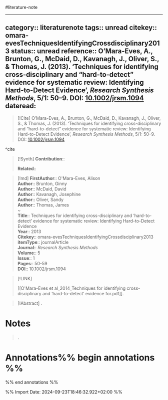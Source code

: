 #literature-note 

---
category:: literaturenote
tags:: unread
citekey:: omara-evesTechniquesIdentifyingCrossdisciplinary2013
status:: unread
reference:: O’Mara-Eves, A., Brunton, G., McDaid, D., Kavanagh, J., Oliver, S., & Thomas, J. (2013). ‘Techniques for identifying cross-disciplinary and “hard-to-detect” evidence for systematic review: Identifying Hard-to-Detect Evidence’, _Research Synthesis Methods_, 5/1: 50–9. DOI: [10.1002/jrsm.1094](https://doi.org/10.1002/jrsm.1094)
dateread:
---

> [!Cite]
> O’Mara-Eves, A., Brunton, G., McDaid, D., Kavanagh, J., Oliver, S., & Thomas, J. (2013). ‘Techniques for identifying cross-disciplinary and “hard-to-detect” evidence for systematic review: Identifying Hard-to-Detect Evidence’, _Research Synthesis Methods_, 5/1: 50–9. DOI: [10.1002/jrsm.1094](https://doi.org/10.1002/jrsm.1094)

^cite

>[!Synth]
>**Contribution**:: 
>
>**Related**:: 
>

>[!md]
> **FirstAuthor**:: O'Mara-Eves, Alison  
> **Author**:: Brunton, Ginny  
> **Author**:: McDaid, David  
> **Author**:: Kavanagh, Josephine  
> **Author**:: Oliver, Sandy  
> **Author**:: Thomas, James  
~    
> **Title**:: Techniques for identifying cross-disciplinary and ‘hard-to-detect’ evidence for systematic review: Identifying Hard-to-Detect Evidence  
> **Year**:: 2013   
> **Citekey**:: omara-evesTechniquesIdentifyingCrossdisciplinary2013  
> **itemType**:: journalArticle  
> **Journal**:: *Research Synthesis Methods*  
> **Volume**:: 5  
> **Issue**:: 1   
> **Pages**:: 50-59  
> **DOI**:: 10.1002/jrsm.1094    

> [!LINK] 
>
> [[O'Mara-Eves et al_2014_Techniques for identifying cross-disciplinary and ‘hard-to-detect’ evidence for.pdf]].

> [!Abstract]
>.
> 
# Notes
>.


# Annotations%% begin annotations %%


%% end annotations %%

%% Import Date: 2024-09-23T18:46:32.922+02:00 %%
